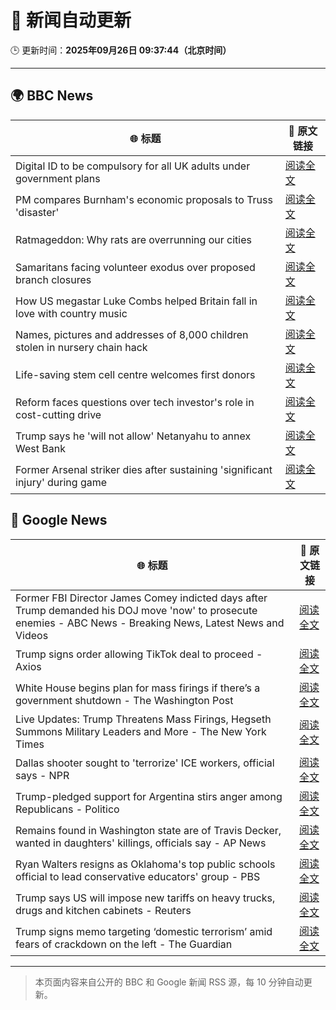 # 🧠 新闻自动更新

🕒 更新时间：**2025年09月26日 09:37:44（北京时间）**

---

## 🌍 BBC News

| 🌐 标题 | 🔗 原文链接 |
|--------|-------------|
| Digital ID to be compulsory for all UK adults under government plans | [阅读全文](https://www.bbc.com/news/articles/c4g54g6vgpdo?at_medium=RSS&at_campaign=rss) |
| PM compares Burnham's economic proposals to Truss 'disaster' | [阅读全文](https://www.bbc.com/news/articles/cly0n24k04ro?at_medium=RSS&at_campaign=rss) |
| Ratmageddon: Why rats are overrunning our cities | [阅读全文](https://www.bbc.com/news/articles/c4gvk397j80o?at_medium=RSS&at_campaign=rss) |
| Samaritans facing volunteer exodus over proposed branch closures | [阅读全文](https://www.bbc.com/news/articles/c931w38kdqwo?at_medium=RSS&at_campaign=rss) |
| How US megastar Luke Combs helped Britain fall in love with country music | [阅读全文](https://www.bbc.com/news/articles/c87yl745xqlo?at_medium=RSS&at_campaign=rss) |
| Names, pictures and addresses of 8,000 children stolen in nursery chain hack | [阅读全文](https://www.bbc.com/news/articles/c62ldyvpwv9o?at_medium=RSS&at_campaign=rss) |
| Life-saving stem cell centre welcomes first donors | [阅读全文](https://www.bbc.com/news/articles/c5y2y2pgd75o?at_medium=RSS&at_campaign=rss) |
| Reform faces questions over tech investor's role in cost-cutting drive | [阅读全文](https://www.bbc.com/news/articles/c4gzwn42xdvo?at_medium=RSS&at_campaign=rss) |
| Trump says he 'will not allow' Netanyahu to annex West Bank | [阅读全文](https://www.bbc.com/news/articles/c3e7d32epk3o?at_medium=RSS&at_campaign=rss) |
| Former Arsenal striker dies after sustaining 'significant injury' during game | [阅读全文](https://www.bbc.com/news/articles/cq5jye4v64no?at_medium=RSS&at_campaign=rss) |

## 📰 Google News

| 🌐 标题 | 🔗 原文链接 |
|--------|-------------|
| Former FBI Director James Comey indicted days after Trump demanded his DOJ move 'now' to prosecute enemies - ABC News - Breaking News, Latest News and Videos | [阅读全文](https://news.google.com/rss/articles/CBMinAFBVV95cUxOSm5XNmhGZHVndE91bkRzZzhiWGdncGk4c3FiOWYzV01rSzRIQ1Q1UWRDdUJvTWIwNHNOdDdPeEFqeHVaZnhZY3h1M284VGQwUFNmOGlzUWpDX29SaUtYQWgxYVc4MHNvMkR2Tk5YU091VVQ5a1JtRm90dkpXVWFuVGJHSzItZTUxZHY2WTJXd09QdlBsZ0pmQngwZVfSAaIBQVVfeXFMUFFfWVIycDRFclg5bWVMakxhME85R0pxMHdOY1hYamE2eXh6WGFvMktwNXJDV28wZ2hFU0JrN1R6T1luS04weHRVNXhxVDVFUnVVeWNnaXZZZmFZdE1xTUxqV3Y4MjRsZGhTZnRkM0w5QWNkV2ZES1BFMXhzbmNMN3F1dGZ6dHZQOTNGejRBczA1TFd1NWx6dlN2blJrUFdDd0Vn?oc=5) |
| Trump signs order allowing TikTok deal to proceed - Axios | [阅读全文](https://news.google.com/rss/articles/CBMiX0FVX3lxTE5lOEY1LVpzU2RvdUFaRW1tbkxPdmpsTDE0cmRpVnJoOFhSb0Eyd3oyS1pnc2stT1VfSEZSYkt5UHhDeWExU1cta20zWU1fS3VVdGJiVnoxT1pPbmRjbjBj?oc=5) |
| White House begins plan for mass firings if there’s a government shutdown - The Washington Post | [阅读全文](https://news.google.com/rss/articles/CBMikwFBVV95cUxOUGNjMWt6aWRtN0JaV0VmYlhJUzZHdWJfYjRqVkFPWDR1OXVwLTJYYUgzNjNSdnlNTFVtV19WVU5IZE9vMldIa1d4aVdRc0lHS2VmWm9UazVKR1N0Y1FNM0JiNmlwbmc5dVFocjVOR0w2LTVXOU9oWTVubmF6TmxldXEtclk0RFVWOGpMTW9aN0ZUMEU?oc=5) |
| Live Updates: Trump Threatens Mass Firings, Hegseth Summons Military Leaders and More - The New York Times | [阅读全文](https://news.google.com/rss/articles/CBMiY0FVX3lxTFBUdHVvdzVrazU2UmZuTDhoeXl6NEt5X3hDaTdvSzlqc21JR2k0WGRRUkVRdGlYNEdKU0ljbFJwR21qRkhuWk9FTEZ4VVBjeFZCZmltdXh0dDZ0QVdKcE5aQ1FpMA?oc=5) |
| Dallas shooter sought to 'terrorize' ICE workers, official says - NPR | [阅读全文](https://news.google.com/rss/articles/CBMihgFBVV95cUxORldtbnVBbFJTdVR4MHZUMkN5R1VCTnFKNHpnQWtGbkRQX3gyN0tUd2VuOVBEem9PZGh4OGxHdEhhelFSbFhRc09nZXY2cUt3bDdCT2h2ZHcybUdzeHMzcjI2cEFxUURjOW9JWFBNX2JiSzlpUkpERzVlYnV0YlFFLXFNWlBvdw?oc=5) |
| Trump-pledged support for Argentina stirs anger among Republicans - Politico | [阅读全文](https://news.google.com/rss/articles/CBMioAFBVV95cUxPZjE1bTRvZnRRSTFDQzZZVWxRRkVKRWR6b2hiUThxelZGcGRiNjk2ODl3UzJ4RWR5ZlpRMDBFZTRDTzlDUUQtTGt5UG8xUHZRZ1BHcUVwUEdpM0JFRGIwUVdhd2UxUXlHY2xqX1R1d2ZFWDNLSTJtZ2piVmZSWk9iNDJFUmd4dnNoZTcxeEVoRi1VYkZocURjZEI1Mk5BUGhq?oc=5) |
| Remains found in Washington state are of Travis Decker, wanted in daughters' killings, officials say - AP News | [阅读全文](https://news.google.com/rss/articles/CBMitgFBVV95cUxQQ1pPRTBDYTAwWm5OcXUzTExLYm5qTHBjLUF1eGxfRmIwV2hFZXhTUW5LWGd0UThJVW1OZzBCQVNLQ1FYYmh4TFRqVW1lekxHSy1GWUstWHo2SkNzdWhNZ0RyR1RDRFk2TGQ3OHI4ajZPZklrTDhPay1fcDhVT20tdDFYU0ZiQXV5THRoYlVNQjdnRl9sZDQ5bFQ1VDRGbDNseW1aOWM4Q2NPY05QMmI4TkRqelFZdw?oc=5) |
| Ryan Walters resigns as Oklahoma's top public schools official to lead conservative educators' group - PBS | [阅读全文](https://news.google.com/rss/articles/CBMi0gFBVV95cUxQd0xhQUlHZldlN0dqeC1wTHZpRTA4Ykl6Z3k3UWVYcld0Q1J5T3M0azQ4SFBYX0o1Q1duVkVZQ21EdDhRbmsyejNNemhFcjJGV2R3Vmd0aWRHeVpCLWRjWXhBVFZyVXhGTGhIRHctbkdYMmxnbUtnUUxfaFR6eS00Sjh0QVBkZWUtQWdNR2Z3QnNYM1lscWo1Ylo2ZFpMTDNjZXlqQW9Ibkx3NFdEVVVma0kxM0lha3RxWWphRjI0R3NvQkNjeE5PM0RpNmVoOUZlb0E?oc=5) |
| Trump says US will impose new tariffs on heavy trucks, drugs and kitchen cabinets - Reuters | [阅读全文](https://news.google.com/rss/articles/CBMisAFBVV95cUxQUWtaR2ozcGNQSDg1SE5ZWldCRW16aDdWdDRlMVNtX0dQakVmd01Ma2dBQ2pBcDRJWTVnWXMtV0Zmd1BYRmhUcmpPWVliaGItbS0wRWZ4UW0xLTJzell5SlZaM2UxWnhIejhtSkR4RDRCLXZPbTBfOWtaQXB6czdQZE1RT2cwYXJFYWdXbWVvRS0tOGs4d1llZmtTQnBjWGM3T0FSbzdWeXMzbGpfb2VQUQ?oc=5) |
| Trump signs memo targeting ‘domestic terrorism’ amid fears of crackdown on the left - The Guardian | [阅读全文](https://news.google.com/rss/articles/CBMinAFBVV95cUxObHI5M0J1WmlsdDhQdTQxTEczbjJDdkNGdFVmS0N2U1k0TzVVaVF5ZlFMTEZBQUJ0eVZVcUROVTdxNC1Gc05Pbmhmb29tTjZpa2pTN1NhR200MmRJY0N4Y0RqRHVmQjc0Ql9uU0dOSHhVTE1VMkoxUVJadjRkVTl0SkhnR2dWN0xHZmFDN0I0QmlVQXhKOV80Vzd4LUY?oc=5) |

---
> 本页面内容来自公开的 BBC 和 Google 新闻 RSS 源，每 10 分钟自动更新。